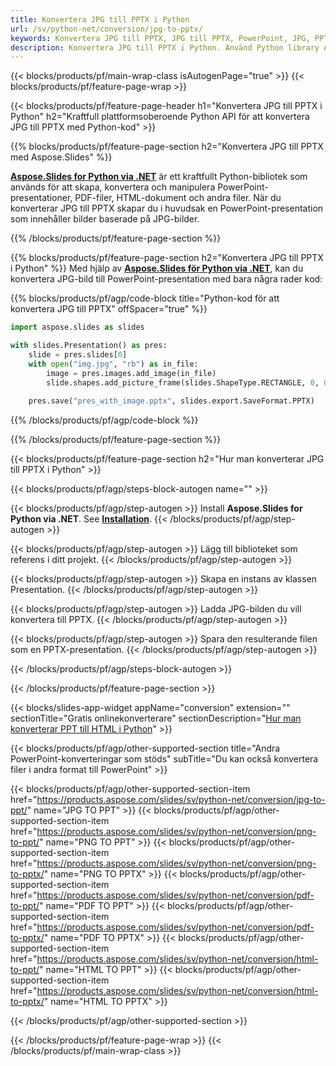 ```yaml
---
title: Konvertera JPG till PPTX i Python
url: /sv/python-net/conversion/jpg-to-pptx/
keywords: Konvertera JPG till PPTX, JPG till PPTX, PowerPoint, JPG, PPTX, Python API, Python Library
description: Konvertera JPG till PPTX i Python. Använd Python library API för att konvertera JPG-bilder till PowerPoint
---
```


{{< blocks/products/pf/main-wrap-class isAutogenPage="true" >}}
{{< blocks/products/pf/feature-page-wrap >}}

{{< blocks/products/pf/feature-page-header h1="Konvertera JPG till PPTX i Python" h2="Kraftfull plattformsoberoende Python API för att konvertera JPG till PPTX med Python-kod" >}}

{{% blocks/products/pf/feature-page-section h2="Konvertera JPG till PPTX med Aspose.Slides" %}}

[**Aspose.Slides for Python via .NET**](https://products.aspose.com/slides/sv/python-net/) är ett kraftfullt Python-bibliotek som används för att skapa, konvertera och manipulera PowerPoint-presentationer, PDF-filer, HTML-dokument och andra filer. När du konverterar JPG till PPTX skapar du i huvudsak en PowerPoint-presentation som innehåller bilder baserade på JPG-bilder.

{{% /blocks/products/pf/feature-page-section %}}


{{% blocks/products/pf/feature-page-section  h2="Konvertera JPG till PPTX i Python" %}}
Med hjälp av [**Aspose.Slides för Python via .NET**](https://products.aspose.com/slides/sv/python-net/), kan du konvertera JPG-bild till PowerPoint-presentation med bara några rader kod:

{{% blocks/products/pf/agp/code-block title="Python-kod för att konvertera JPG till PPTX" offSpacer="true" %}}
```py
import aspose.slides as slides

with slides.Presentation() as pres:
    slide = pres.slides[0]
    with open("img.jpg", "rb") as in_file:
        image = pres.images.add_image(in_file)
        slide.shapes.add_picture_frame(slides.ShapeType.RECTANGLE, 0, 0, 720, 540, image)
    
    pres.save("pres_with_image.pptx", slides.export.SaveFormat.PPTX)
```
{{% /blocks/products/pf/agp/code-block %}}

{{% /blocks/products/pf/feature-page-section %}}




{{< blocks/products/pf/feature-page-section  h2="Hur man konverterar JPG till PPTX i Python" >}}


{{< blocks/products/pf/agp/steps-block-autogen name="" >}}


{{< blocks/products/pf/agp/step-autogen >}}
Install **Aspose.Slides for Python via .NET**. See [**Installation**](https://docs.aspose.com/slides/python-net/installation/).
{{< /blocks/products/pf/agp/step-autogen >}}

{{< blocks/products/pf/agp/step-autogen >}}
Lägg till biblioteket som referens i ditt projekt.
{{< /blocks/products/pf/agp/step-autogen >}}

{{< blocks/products/pf/agp/step-autogen >}}
Skapa en instans av klassen Presentation.
{{< /blocks/products/pf/agp/step-autogen >}}

{{< blocks/products/pf/agp/step-autogen >}}
Ladda JPG-bilden du vill konvertera till PPTX.
{{< /blocks/products/pf/agp/step-autogen >}}

{{< blocks/products/pf/agp/step-autogen >}}
Spara den resulterande filen som en PPTX-presentation.
{{< /blocks/products/pf/agp/step-autogen >}}


{{< /blocks/products/pf/agp/steps-block-autogen >}}


{{< /blocks/products/pf/feature-page-section >}}




{{< blocks/slides-app-widget  appName="conversion" extension="" sectionTitle="Gratis onlinekonverterare" sectionDescription="[Hur man konverterar PPT till HTML i Python](https://products.aspose.com/slides/sv/en/python-net/conversion/ppt-to-html/)" >}}

{{< blocks/products/pf/agp/other-supported-section title="Andra PowerPoint-konverteringar som stöds" subTitle="Du kan också konvertera filer i andra format till PowerPoint" >}} 

{{< blocks/products/pf/agp/other-supported-section-item href="https://products.aspose.com/slides/sv/python-net/conversion/jpg-to-ppt/" name="JPG TO PPT" >}}
{{< blocks/products/pf/agp/other-supported-section-item href="https://products.aspose.com/slides/sv/python-net/conversion/png-to-ppt/" name="PNG TO PPT" >}}
{{< blocks/products/pf/agp/other-supported-section-item href="https://products.aspose.com/slides/sv/python-net/conversion/png-to-pptx/" name="PNG TO PPTX" >}}
{{< blocks/products/pf/agp/other-supported-section-item href="https://products.aspose.com/slides/sv/python-net/conversion/pdf-to-ppt/" name="PDF TO PPT" >}}
{{< blocks/products/pf/agp/other-supported-section-item href="https://products.aspose.com/slides/sv/python-net/conversion/pdf-to-pptx/" name="PDF TO PPTX" >}}
{{< blocks/products/pf/agp/other-supported-section-item href="https://products.aspose.com/slides/sv/python-net/conversion/html-to-ppt/" name="HTML TO PPT" >}}
{{< blocks/products/pf/agp/other-supported-section-item href="https://products.aspose.com/slides/sv/python-net/conversion/html-to-pptx/" name="HTML TO PPTX" >}}


{{< /blocks/products/pf/agp/other-supported-section >}}

{{< /blocks/products/pf/feature-page-wrap >}}
{{< /blocks/products/pf/main-wrap-class >}}